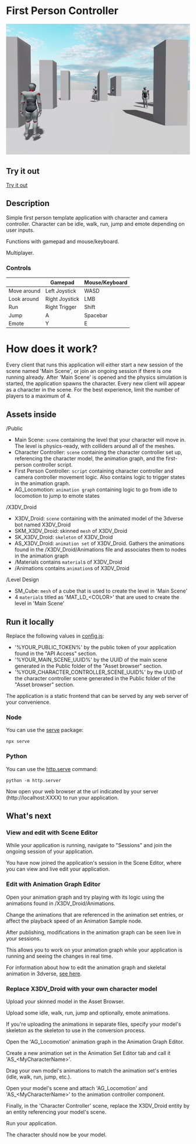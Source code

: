 # First Person Controller

![First Person Character Controller](https://github.com/3dverse/sample-first-person-controller/blob/main/screenshot.png?raw=true)

## Try it out

[Try it out](https://3dverse.github.io/sample-first-person-controller/)

## Description

Simple first person template application with character and camera controller. Character can be idle, walk, run, jump and emote depending on user inputs.

Functions with gamepad and mouse/keyboard.

Multiplayer.

### Controls

|             | Gamepad        | Mouse/Keyboard |
| ----------- | -------------- | -------------- |
| Move around | Left Joystick  | WASD           |
| Look around | Right Joystick | LMB            |
| Run         | Right Trigger  | Shift          |
| Jump        | A              | Spacebar       |
| Emote       | Y              | E              |

# How does it work?

Every client that runs this application will either start a new session of the scene named 'Main Scene', or join an ongoing session if there is one running already. After 'Main Scene' is opened and the physics simulation is started, the application spawns the character. Every new client will appear as a character in the scene. For the best experience, limit the number of players to a maximum of 4.

## Assets inside

/Public

- Main Scene: `scene` containing the level that your character will move in. The level is physics-ready, with colliders around all of the meshes.
- Character Controller: `scene` containing the character controller set up, referencing the character model, the animation graph, and the first-person controller script.
- First Person Controller: `script` containing character controller and camera controller movement logic. Also contains logic to trigger states in the animation graph.
- AG_Locomotion: `animation graph` containing logic to go from idle to locomotion to jump to emote states

/X3DV_Droid

- X3DV_Droid: `scene` containing with the animated model of the 3dverse bot named X3DV_Droid
- SKM_X3DV_Droid: skinned `mesh` of X3DV_Droid
- SK_X3DV_Droid: `skeleton` of X3DV_Droid
- AS_X3DV_Droid: `animation set` of X3DV_Droid. Gathers the animations found in the /X3DV_Droid/Animations file and associates them to nodes in the animation graph
- /Materials contains `material`s of X3DV_Droid
- /Animations contains `animation`s of X3DV_Droid

/Level Design

- SM_Cube: `mesh` of a cube that is used to create the level in 'Main Scene'
- 4 `material`s titled as 'MAT_LD\_\<COLOR\>' that are used to create the level in 'Main Scene'

## Run it locally

Replace the following values in [config.js](https://github.com/3dverse/sample-first-person-controller/blob/main/config.js):

- '%YOUR_PUBLIC_TOKEN%' by the public token of your application found in the "API Access" section.
- '%YOUR_MAIN_SCENE_UUID%' by the UUID of the main scene generated in the Public folder of the "Asset browser" section.
- '%YOUR_CHARACTER_CONTROLLER_SCENE_UUID%' by the UUID of the character controller scene generated in the Public folder of the "Asset browser" section.

The application is a static frontend that can be served by any web server of your convenience.

### Node

You can use the [serve](https://www.npmjs.com/package/serve) package:

```
npx serve
```

### Python

You can use the [http.serve](https://docs.python.org/3/library/http.server.html) command:

```
python -m http.server
```

Now open your web browser at the url indicated by your server (http://localhost:XXXX) to run your application.

## What's next

### View and edit with Scene Editor

While your application is running, navigate to "Sessions" and join the ongoing session of your application.

You have now joined the application's session in the Scene Editor, where you can view and live edit your application.

### Edit with Animation Graph Editor

Open your animation graph and try playing with its logic using the animations found in /X3DV_Droid/Animations.

Change the animations that are referenced in the animation set entries, or affect the playback speed of an Animation Sample node.

After publishing, modifications in the animation graph can be seen live in your sessions.

This allows you to work on your animation graph while your application is running and seeing the changes in real time.

For information about how to edit the animation graph and skeletal animation in 3dverse, [see here](https://3dverse.com/docs/deep-dive/skeletal-animation/).

### Replace X3DV_Droid with your own character model

Upload your skinned model in the Asset Browser.

Upload some idle, walk, run, jump and optionally, emote animations.

If you're uploading the animations in separate files, specify your model's skeleton as the skeleton to use in the conversion process.

Open the 'AG_Locomotion' animation graph in the Animation Graph Editor.

Create a new animation set in the Animation Set Editor tab and call it 'AS\_\<MyCharacterName\>'.

Drag your own model's animations to match the animation set's entries (idle, walk, run, jump, etc.).

Open your model's scene and attach 'AG_Locomotion' and 'AS\_\<MyCharacterName\>' to the animation controller component.

Finally, in the 'Character Controller' scene, replace the X3DV_Droid entity by an entity referencing your model's scene.

Run your application.

The character should now be your model.
